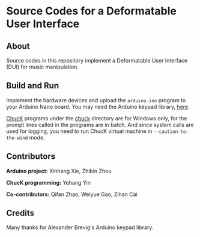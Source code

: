 # Source Codes for a Deformatable User Interface

## About

Source codes in this repository implement a Deformatable User Interface (DUI) for music manipulation. 

## Build and Run

Implement the hardware devices and upload the `arduino.ino` program to your Arduino Nano board. You may need the Arduino keypad library, [here](http://playground.arduino.cc/Code/Keypad).

[ChucK](http://chuck.cs.princeton.edu/) programs under the [chuck](chuck/) directory are for Windows only, for the prompt lines called in the programs are in batch. And since system calls are used for logging, you need to run ChucK virtual machine in `--caution-to-the-wind` mode.

## Contributors

**Arduino project:** Xinhang Xie, Zhibin Zhou

**ChucK programming:** Yehang Yin

**Co-contributors:** Qifan Zhao, Weiyue Gao, Zihan Cai

## Credits

Many thanks for Alexander Brevig's Arduino keypad library.
